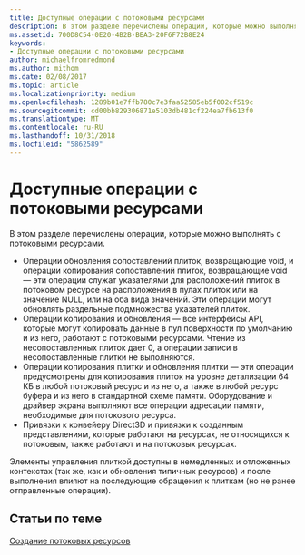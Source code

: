 ```yaml
---
title: Доступные операции с потоковыми ресурсами
description: В этом разделе перечислены операции, которые можно выполнять с потоковыми ресурсами.
ms.assetid: 700D8C54-0E20-4B2B-BEA3-20F6F72B8E24
keywords:
- Доступные операции с потоковыми ресурсами
author: michaelfromredmond
ms.author: mithom
ms.date: 02/08/2017
ms.topic: article
ms.localizationpriority: medium
ms.openlocfilehash: 1289b01e7ffb780c7e3faa52585eb5f002cf519c
ms.sourcegitcommit: cd00bb829306871e5103db481cf224ea7fb613f0
ms.translationtype: MT
ms.contentlocale: ru-RU
ms.lasthandoff: 10/31/2018
ms.locfileid: "5862589"
---
```

# <a name="operations-available-on-streaming-resources"></a>Доступные операции с потоковыми ресурсами


В этом разделе перечислены операции, которые можно выполнять с потоковыми ресурсами.

-   Операции обновления сопоставлений плиток, возвращающие void, и операции копирования сопоставлений плиток, возвращающие void — эти операции служат указателями для расположений плиток в потоковом ресурсе на расположения в пулах плиток или на значение NULL, или на оба вида значений. Эти операции могут обновлять раздельные подмножества указателей плиток.
-   Операции копирования и обновления — все интерфейсы API, которые могут копировать данные в пул поверхности по умолчанию и из него, работают с потоковыми ресурсами. Чтение из несопоставленных плиток дает 0, а операции записи в несопоставленные плитки не выполняются.
-   Операции копирования плитки и обновления плитки — эти операции предусмотрены для копирования плиток на уровне детализации 64 КБ в любой потоковый ресурс и из него, а также в любой ресурс буфера и из него в стандартной схеме памяти. Оборудование и драйвер экрана выполняют все операции адресации памяти, необходимые для потокового ресурса.
-   Привязки к конвейеру Direct3D и привязки к созданным представлениям, которые работают на ресурсах, не относящихся к потоковым, также работают и на потоковых ресурсах.

Элементы управления плиткой доступны в немедленных и отложенных контекстах (так же, как и обновления типичных ресурсов) и после выполнения влияют на последующие обращения к плиткам (но не ранее отправленные операции).

## <a name="span-idrelated-topicsspanrelated-topics"></a><span id="related-topics"></span>Статьи по теме


[Создание потоковых ресурсов](creating-streaming-resources.md)

 

 




